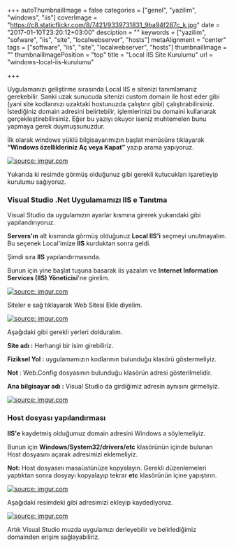 +++
autoThumbnailImage = false
categories = ["genel", "yazilim", "windows", "iis"]
coverImage = "https://c8.staticflickr.com/8/7421/9339731831_9ba94f287c_k.jpg"
date = "2017-01-10T23:20:12+03:00"
desciption = ""
keywords = ["yazilim", "sofware", "iis", "site", "localwebserver", "hosts"]
metaAlignment = "center"
tags = ["software", "iis", "site", "localwebserver", "hosts"]
thumbnailImage = ""
thumbnailImagePosition = "top"
title = "Local IIS Site Kurulumu"
url = "windows-local-iis-kurulumu"

+++

Uygulamanızı geliştirme sırasında Local IIS e sitenizi tanımlamanız gerekebilir. Sanki uzak sunucuda sitenizi custom domain ile host eder gibi (yani site kodlarınızı uzaktaki hostunuzda çalıştırır gibi) çalıştırabilirsiniz. İstediğiniz domain adresini belirtebilir, işlemlerinizi bu domaini kullanarak gerçekleştirebilirsiniz. Eğer bu yazıyı okuyor iseniz muhtemelen bunu yapmaya gerek duymuşsunuzdur.

İlk olarak windows yüklü bilgisayarımızın başlat menüsüne tıklayarak  **“Windows özellikleriniz Aç veya Kapat”** yazıp arama yapıyoruz.

<a href="http://imgur.com/d5obWDA"><img src="http://i.imgur.com/d5obWDA.png" title="source: imgur.com" /></a>

Yukarıda ki resimde görmüş olduğunuz gibi gerekli kutucukları işaretleyip kurulumu sağıyoruz.

### Visual Studio .Net Uygulamamızı IIS e Tanıtma

Visual Studio da uygulamızın ayarlar kısmına girerek yukarıdaki gibi yapılandırıyoruz.

**Servers'ın** alt kısmında görmüş olduğunuz **Local IIS'i** seçmeyi unutmayalım. Bu seçenek Local'imize **IIS** kurduktan sonra geldi.

Şimdi sıra **IIS** yapılandırmasında.

Bunun için yine başlat tuşuna basarak iis yazalım ve **Internet Information Services (IIS) Yöneticisi**'ne girelim.

<a href="http://imgur.com/e2lPp4E"><img src="http://i.imgur.com/e2lPp4E.png" title="source: imgur.com" /></a>

Siteler e sağ tıklayarak Web Sitesi Ekle diyelim.

<a href="http://imgur.com/UuDqEXb"><img src="http://i.imgur.com/UuDqEXb.png" title="source: imgur.com" /></a>

Aşağıdaki gibi gerekli yerleri dolduralım.

**Site adı :** Herhangi bir isim girebiliriz.

**Fiziksel Yol :**  uygulamamızın kodlarının bulunduğu klasörü göstermeliyiz.

**Not** : Web.Config dosyasının bulunduğu klasörün adresi gösterilmelidir.

**Ana bilgisayar adı :** Visual Studio da girdiğimiz adresin aynısını girmeliyiz.

<a href="http://imgur.com/SQwIO0c"><img src="http://i.imgur.com/SQwIO0c.png" title="source: imgur.com" /></a>

### Host dosyası yapılandırması

**IIS'e** kaydetmiş olduğumuz domain adresini Windows a söylemeliyiz.

Bunun için **Windows/System32/drivers/etc** klasörünün içinde bulunan Host dosyasını  açarak adresimizi eklemeliyiz.

**Not:** Host dosyasını masaüstünüze kopyalayın. Gerekli düzenlemeleri yaptıktan sonra dosyayı kopyalayıp tekrar **etc** klasörünün içine yapıştırın.

<a href="http://imgur.com/ABzsBY9"><img src="http://i.imgur.com/ABzsBY9.png" title="source: imgur.com" /></a>

Aşağıdaki resimdeki gibi adresimizi ekleyip kaydediyoruz.

<a href="http://imgur.com/BGUmzda"><img src="http://i.imgur.com/BGUmzda.png" title="source: imgur.com" /></a>

Artık Visual Studio muzda uygulamızı derleyebilir ve belirlediğimiz domainden erişim sağlayabiliriz.
